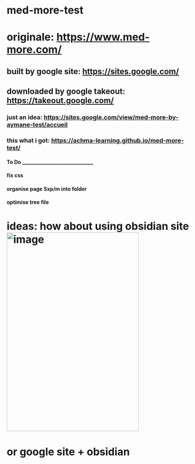 # med-more-test
# originale: https://www.med-more.com/
## built by google site: https://sites.google.com/
## downloaded by google takeout: https://takeout.google.com/
### just an idea: https://sites.google.com/view/med-more-by-aymane-test/accueil
### this what i got: https://achma-learning.github.io/med-more-test/
#### To Do _____________________________
#### fix css
#### organise page Sxp/m into folder
#### optimise tree file

# ideas: how about using obsidian site <img width="359" height="540" alt="image" src="https://github.com/user-attachments/assets/9607d826-d0ab-4fdf-a1f4-5f7931bf03aa" />
# or google site + obsidian
